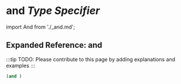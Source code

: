 # **and** *Type Specifier*

import And from './_and.md';

<And />

## Expanded Reference: and

:::tip
TODO: Please contribute to this page by adding explanations and examples
:::

```lisp
(and )
```
